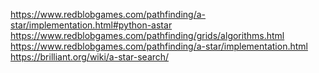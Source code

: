 https://www.redblobgames.com/pathfinding/a-star/implementation.html#python-astar
https://www.redblobgames.com/pathfinding/grids/algorithms.html
https://www.redblobgames.com/pathfinding/a-star/implementation.html
https://brilliant.org/wiki/a-star-search/